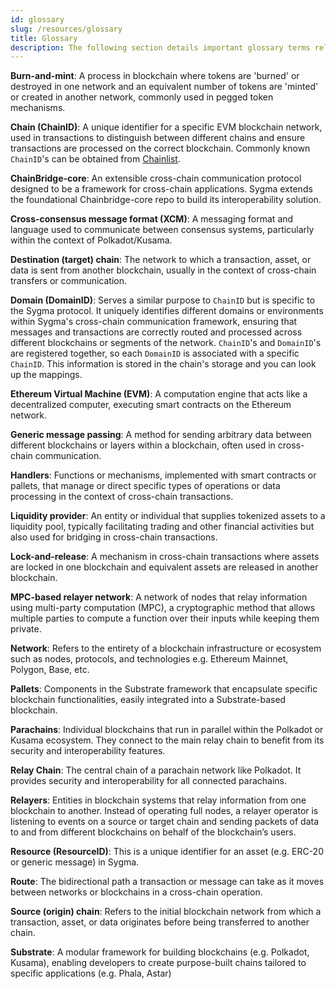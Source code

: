 ```yaml
---
id: glossary
slug: /resources/glossary
title: Glossary
description: The following section details important glossary terms related to Sygma
---
```


**Burn-and-mint**: A process in blockchain where tokens are 'burned' or destroyed in one network and an equivalent number of tokens are 'minted' or created in another network, commonly used in pegged token mechanisms.

**Chain (ChainID)**: A unique identifier for a specific EVM blockchain network, used in transactions to distinguish between different chains and ensure transactions are processed on the correct blockchain. Commonly known `ChainID`'s can be obtained from [Chainlist](https://chainlist.org/).

**ChainBridge-core**: An extensible cross-chain communication protocol designed to be a framework for cross-chain applications. Sygma extends the foundational Chainbridge-core repo to build its interoperability solution.

**Cross-consensus message format (XCM)**: A messaging format and language used to communicate between consensus systems, particularly within the context of Polkadot/Kusama.

**Destination (target) chain**: The network to which a transaction, asset, or data is sent from another blockchain, usually in the context of cross-chain transfers or communication.

**Domain (DomainID)**: Serves a similar purpose to `ChainID` but is specific to the Sygma protocol. It uniquely identifies different domains or environments within Sygma's cross-chain communication framework, ensuring that messages and transactions are correctly routed and processed across different blockchains or segments of the network. `ChainID`'s and `DomainID`'s are registered together, so each `DomainID` is associated with a specific `ChainID`. This information is stored in the chain's storage and you can look up the mappings.

**Ethereum Virtual Machine (EVM)**: A computation engine that acts like a decentralized computer, executing smart contracts on the Ethereum network.

**Generic message passing**: A method for sending arbitrary data between different blockchains or layers within a blockchain, often used in cross-chain communication.

**Handlers**: Functions or mechanisms, implemented with smart contracts or pallets, that manage or direct specific types of operations or data processing in the context of cross-chain transactions.

**Liquidity provider**: An entity or individual that supplies tokenized assets to a liquidity pool, typically facilitating trading and other financial activities but also used for bridging in cross-chain transactions.

**Lock-and-release**: A mechanism in cross-chain transactions where assets are locked in one blockchain and equivalent assets are released in another blockchain.

**MPC-based relayer network**: A network of nodes that relay information using multi-party computation (MPC), a cryptographic method that allows multiple parties to compute a function over their inputs while keeping them private.

**Network**: Refers to the entirety of a blockchain infrastructure or ecosystem such as nodes, protocols, and technologies e.g. Ethereum Mainnet, Polygon, Base, etc. 

**Pallets**: Components in the Substrate framework that encapsulate specific blockchain functionalities, easily integrated into a Substrate-based blockchain.

**Parachains**: Individual blockchains that run in parallel within the Polkadot or Kusama ecosystem. They connect to the main relay chain to benefit from its security and interoperability features.

**Relay Chain**: The central chain of a parachain network like Polkadot. It provides security and interoperability for all connected parachains. 

**Relayers**: Entities in blockchain systems that relay information from one blockchain to another. Instead of operating full nodes, a relayer operator is listening to events on a source or target chain and sending packets of data to and from different blockchains on behalf of the blockchain’s users. 

**Resource (ResourceID)**: This is a unique identifier for an asset (e.g. ERC-20 or generic message) in Sygma.

**Route**: The bidirectional path a transaction or message can take as it moves between networks or blockchains in a cross-chain operation.

**Source (origin) chain**: Refers to the initial blockchain network from which a transaction, asset, or data originates before being transferred to another chain.

**Substrate**: A modular framework for building blockchains (e.g. Polkadot, Kusama), enabling developers to create purpose-built chains tailored to specific applications (e.g. Phala, Astar)
